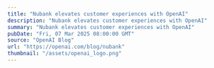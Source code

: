 ```yaml
---
title: "Nubank elevates customer experiences with OpenAI"
description: "Nubank elevates customer experiences with OpenAI"
summary: "Nubank elevates customer experiences with OpenAI"
pubDate: "Fri, 07 Mar 2025 08:00:00 GMT"
source: "OpenAI Blog"
url: "https://openai.com/blog/nubank"
thumbnail: "/assets/openai_logo.png"
---
```


